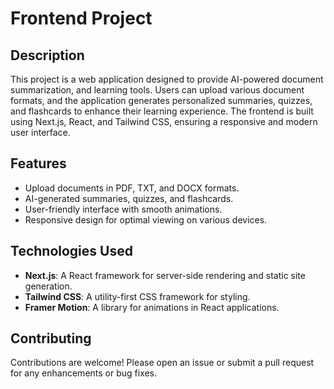 # Frontend Project

## Description

This project is a web application designed to provide AI-powered document summarization, and learning tools. Users can upload various document formats, and the application generates personalized summaries, quizzes, and flashcards to enhance their learning experience. The frontend is built using Next.js, React, and Tailwind CSS, ensuring a responsive and modern user interface.

## Features

- Upload documents in PDF, TXT, and DOCX formats.
- AI-generated summaries, quizzes, and flashcards.
- User-friendly interface with smooth animations.
- Responsive design for optimal viewing on various devices.

## Technologies Used

- **Next.js**: A React framework for server-side rendering and static site generation.
- **Tailwind CSS**: A utility-first CSS framework for styling.
- **Framer Motion**: A library for animations in React applications.

## Contributing

Contributions are welcome! Please open an issue or submit a pull request for any enhancements or bug fixes.
